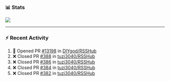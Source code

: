 ### :bar_chart: Stats

<a href="#">
  <img align="center" src="https://github-readme-stats.vercel.app/api?username=tuzi3040&show_icons=true&theme=dark" />
</a>

---

### :zap: Recent Activity

<!--START_SECTION:activity-->
1. 💪 Opened PR [#13198](https://github.com/DIYgod/RSSHub/pull/13198) in [DIYgod/RSSHub](https://github.com/DIYgod/RSSHub)
2. ❌ Closed PR [#388](https://github.com/tuzi3040/RSSHub/pull/388) in [tuzi3040/RSSHub](https://github.com/tuzi3040/RSSHub)
3. ❌ Closed PR [#386](https://github.com/tuzi3040/RSSHub/pull/386) in [tuzi3040/RSSHub](https://github.com/tuzi3040/RSSHub)
4. ❌ Closed PR [#384](https://github.com/tuzi3040/RSSHub/pull/384) in [tuzi3040/RSSHub](https://github.com/tuzi3040/RSSHub)
5. ❌ Closed PR [#382](https://github.com/tuzi3040/RSSHub/pull/382) in [tuzi3040/RSSHub](https://github.com/tuzi3040/RSSHub)
<!--END_SECTION:activity-->
